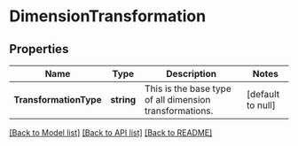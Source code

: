 # DimensionTransformation

## Properties
Name | Type | Description | Notes
------------ | ------------- | ------------- | -------------
**TransformationType** | **string** | This is the base type of all dimension transformations. | [default to null]

[[Back to Model list]](../README.md#documentation-for-models) [[Back to API list]](../README.md#documentation-for-api-endpoints) [[Back to README]](../README.md)

